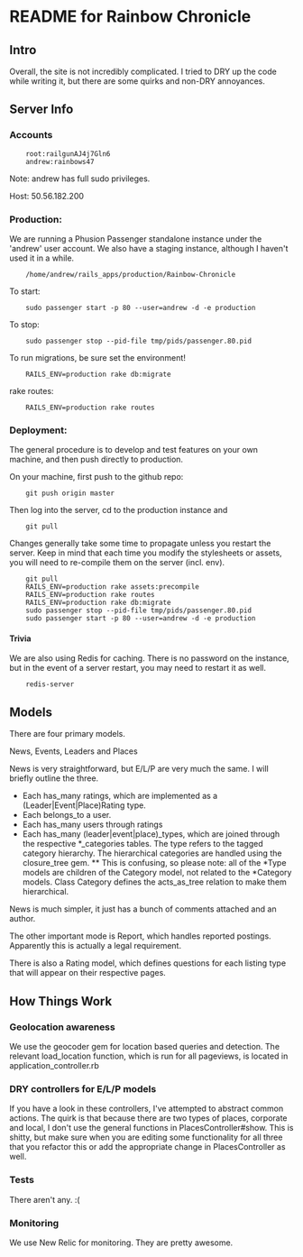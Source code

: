 # README for Rainbow Chronicle
## Intro
Overall, the site is not incredibly complicated. I tried to DRY up the code while writing it, but there are some quirks and non-DRY annoyances.

## Server Info
### Accounts
		root:railgunAJ4j7Gln6
		andrew:rainbows47

Note: andrew has full sudo privileges.

Host: 50.56.182.200

### Production:
We are running a Phusion Passenger standalone instance under the 'andrew' user account. We also have a staging instance, although I haven't used it in a while.

		/home/andrew/rails_apps/production/Rainbow-Chronicle

To start:

		sudo passenger start -p 80 --user=andrew -d -e production
To stop:

		sudo passenger stop --pid-file tmp/pids/passenger.80.pid

To run migrations, be sure set the environment!

		RAILS_ENV=production rake db:migrate
		
rake routes:

		RAILS_ENV=production rake routes

### Deployment:
The general procedure is to develop and test features on your own machine, and then push directly to production.

On your machine, first push to the github repo:

		git push origin master
Then log into the server, cd to the production instance and

		git pull
Changes generally take some time to propagate unless you restart the server. Keep in mind that each time you modify the stylesheets or assets, you will need to re-compile them on the server (incl. env).

		git pull
		RAILS_ENV=production rake assets:precompile
		RAILS_ENV=production rake routes
		RAILS_ENV=production rake db:migrate
		sudo passenger stop --pid-file tmp/pids/passenger.80.pid
		sudo passenger start -p 80 --user=andrew -d -e production
		
		
		
		
#### Trivia
We are also using Redis for caching. There is no password on the instance, but in the event of a server restart, you may need to restart it as well.

		redis-server

## Models

There are four primary models.

News, Events, Leaders and Places

News is very straightforward, but E/L/P are very much the same. I will briefly outline the three.

* Each has_many ratings, which are implemented as a (Leader|Event|Place)Rating type.
* Each belongs_to a user.
* Each has_many users through ratings
* Each has\_many (leader|event|place)_types, which are joined through the respective *\_categories tables. The type refers to the tagged category hierarchy. The hierarchical categories are handled using the closure\_tree gem.
** This is confusing, so please note: all of the \*Type models are children of the Category model, not related to the *Category models. Class Category defines the acts\_as\_tree relation to make them hierarchical.

News is much simpler, it just has a bunch of comments attached and an author.

The other important mode is Report, which handles reported postings. Apparently this is actually a legal requirement.

There is also a Rating model, which defines questions for each listing type that will appear on their respective pages.

## How Things Work
### Geolocation awareness
We use the geocoder gem for location based queries and detection. The relevant load\_location function, which is run for all pageviews, is located in application\_controller.rb
### DRY controllers for E/L/P models
If you have a look in these controllers, I've attempted to abstract common actions. The quirk is that because there are two types of places, corporate and local, I don't use the general functions in PlacesController#show. This is shitty, but make sure when you are editing some functionality for all three that you refactor this or add the appropriate change in PlacesController as well.
### Tests
There aren't any. :(
### Monitoring
We use New Relic for monitoring. They are pretty awesome.